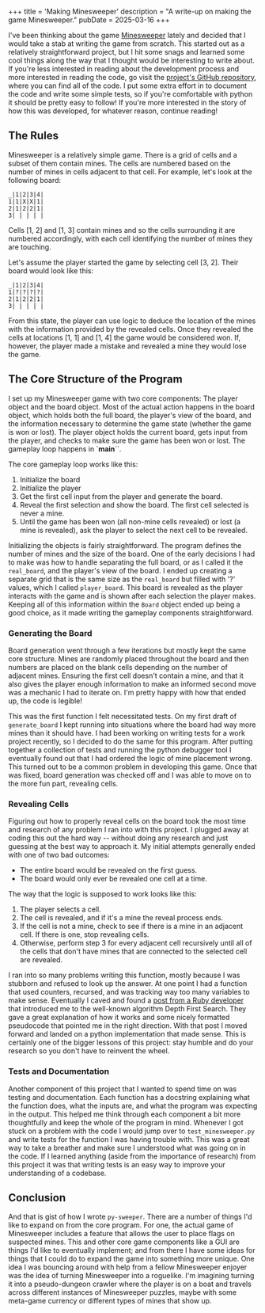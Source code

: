+++
title = 'Making Minesweeper'
description = "A write-up on making the game Minesweeper."
pubDate = 2025-03-16
+++

I've been thinking about the game [Minesweeper](<https://en.wikipedia.org/wiki/Minesweeper_(video_game)>) lately and decided that I would take a stab at writing the game from scratch. This started out as a relatively straightforward project, but I hit some snags and learned some cool things along the way that I thought would be interesting to write about. If you're less interested in reading about the development process and more interested in reading the code, go visit the [project's GitHub repository](https://www.github.com/ethanjantz/py-sweeper), where you can find all of the code. I put some extra effort in to document the code and write some simple tests, so if you're comfortable with python it should be pretty easy to follow! If you're more interested in the story of how this was developed, for whatever reason, continue reading!

## The Rules

Minesweeper is a relatively simple game. There is a grid of cells and a subset of them contain mines. The cells are numbered based on the number of mines in cells adjacent to that cell. For example, let's look at the following board:

```
_|1|2|3|4|
1|1|X|X|1|
2|1|2|2|1|
3| | | | |
```

Cells [1, 2] and [1, 3] contain mines and so the cells surrounding it are numbered accordingly, with each cell identifying the number of mines they are touching.

Let's assume the player started the game by selecting cell [3, 2]. Their board would look like this:

```
_|1|2|3|4|
1|?|?|?|?|
2|1|2|2|1|
3| | | | |
```

From this state, the player can use logic to deduce the location of the mines with the information provided by the revealed cells. Once they revealed the cells at locations [1, 1] and [1, 4] the game would be considered won. If, however, the player made a mistake and revealed a mine they would lose the game.

## The Core Structure of the Program

I set up my Minesweeper game with two core components: The player object and the board object. Most of the actual action happens in the board object, which holds both the full board, the player's view of the board, and the information necessary to determine the game state (whether the game is won or lost). The player object holds the current board, gets input from the player, and checks to make sure the game has been won or lost. The gameplay loop happens in `**main**``.

The core gameplay loop works like this:

1. Initialize the board
2. Initialize the player
3. Get the first cell input from the player and generate the board.
4. Reveal the first selection and show the board. The first cell selected is never a mine.
5. Until the game has been won (all non-mine cells revealed) or lost (a mine is revealed), ask the player to select the next cell to be revealed.

Initializing the objects is fairly straightforward. The program defines the number of mines and the size of the board. One of the early decisions I had to make was how to handle separating the full board, or as I called it the `real_board`, and the player's view of the board. I ended up creating a separate grid that is the same size as the `real_board` but filled with '?' values, which I called `player_board`. This board is revealed as the player interacts with the game and is shown after each selection the player makes. Keeping all of this information within the `Board` object ended up being a good choice, as it made writing the gameplay components straightforward.

### Generating the Board

Board generation went through a few iterations but mostly kept the same core structure. Mines are randomly placed throughout the board and then numbers are placed on the blank cells depending on the number of adjacent mines. Ensuring the first cell doesn't contain a mine, and that it also gives the player enough information to make an informed second move was a mechanic I had to iterate on. I'm pretty happy with how that ended up, the code is legible!

This was the first function I felt necessitated tests. On my first draft of `generate_board` I kept running into situations where the board had way more mines than it should have. I had been working on writing tests for a work project recently, so I decided to do the same for this program. After putting together a collection of tests and running the python debugger tool I eventually found out that I had ordered the logic of mine placement wrong. This turned out to be a common problem in developing this game. Once that was fixed, board generation was checked off and I was able to move on to the more fun part, revealing cells.

### Revealing Cells

Figuring out how to properly reveal cells on the board took the most time and research of any problem I ran into with this project. I plugged away at coding this out the hard way -- without doing any research and just guessing at the best way to approach it. My initial attempts generally ended with one of two bad outcomes:

- The entire board would be revealed on the first guess.
- The board would only ever be revealed one cell at a time.

The way that the logic is supposed to work looks like this:

1. The player selects a cell.
2. The cell is revealed, and if it's a mine the reveal process ends.
3. If the cell is not a mine, check to see if there is a mine in an adjacent cell. If there is one, stop revealing cells.
4. Otherwise, perform step 3 for every adjacent cell recursively until all of the cells that don't have mines that are connected to the selected cell are revealed.

I ran into so many problems writing this function, mostly because I was stubborn and refused to look up the answer. At one point I had a function that used counters, recursed, and was tracking way too many variables to make sense. Eventually I caved and found a [post from a Ruby developer](https://thagomizer.com/blog/2017/03/30/depth-first-search-minesweeper.html) that introduced me to the well-known algorithm Depth First Search. They gave a great explanation of how it works and some nicely formatted pseudocode that pointed me in the right direction. With that post I moved forward and landed on a python implementation that made sense. This is certainly one of the bigger lessons of this project: stay humble and do your research so you don't have to reinvent the wheel.

### Tests and Documentation

Another component of this project that I wanted to spend time on was testing and documentation. Each function has a docstring explaining what the function does, what the inputs are, and what the program was expecting in the output. This helped me think through each component a bit more thoughtfully and keep the whole of the program in mind. Whenever I got stuck on a problem with the code I would jump over to `test_minesweeper.py` and write tests for the function I was having trouble with. This was a great way to take a breather and make sure I understood what was going on in the code. If I learned anything (aside from the importance of research) from this project it was that writing tests is an easy way to improve your understanding of a codebase.

## Conclusion

And that is gist of how I wrote `py-sweeper`. There are a number of things I'd like to expand on from the core program. For one, the actual game of Minesweeper includes a feature that allows the user to place flags on suspected mines. This and other core game components like a GUI are things I'd like to eventually implement; and from there I have some ideas for things that I could do to expand the game into something more unique. One idea I was bouncing around with help from a fellow Minesweeper enjoyer was the idea of turning Minesweeper into a roguelike. I'm imagining turning it into a pseudo-dungeon crawler where the player is on a boat and travels across different instances of Minesweeper puzzles, maybe with some meta-game currency or different types of mines that show up.
